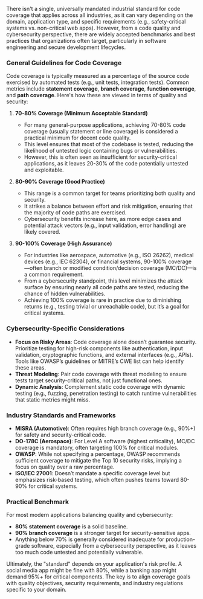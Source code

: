 There isn't a single, universally mandated industrial standard for code coverage that applies across all industries, as it can vary depending on the domain, application type, and specific requirements (e.g., safety-critical systems vs. non-critical web apps). However, from a code quality and cybersecurity perspective, there are widely accepted benchmarks and best practices that organizations often target, particularly in software engineering and secure development lifecycles.

### General Guidelines for Code Coverage
Code coverage is typically measured as a percentage of the source code exercised by automated tests (e.g., unit tests, integration tests). Common metrics include **statement coverage**, **branch coverage**, **function coverage**, and **path coverage**. Here's how these are viewed in terms of quality and security:

1. **70-80% Coverage (Minimum Acceptable Standard)**  
   - For many general-purpose applications, achieving 70-80% code coverage (usually statement or line coverage) is considered a practical minimum for decent code quality.  
   - This level ensures that most of the codebase is tested, reducing the likelihood of untested logic containing bugs or vulnerabilities.  
   - However, this is often seen as insufficient for security-critical applications, as it leaves 20-30% of the code potentially untested and exploitable.

2. **80-90% Coverage (Good Practice)**  
   - This range is a common target for teams prioritizing both quality and security.  
   - It strikes a balance between effort and risk mitigation, ensuring that the majority of code paths are exercised.  
   - Cybersecurity benefits increase here, as more edge cases and potential attack vectors (e.g., input validation, error handling) are likely covered.

3. **90-100% Coverage (High Assurance)**  
   - For industries like aerospace, automotive (e.g., ISO 26262), medical devices (e.g., IEC 62304), or financial systems, 90-100% coverage—often branch or modified condition/decision coverage (MC/DC)—is a common requirement.  
   - From a cybersecurity standpoint, this level minimizes the attack surface by ensuring nearly all code paths are tested, reducing the chance of hidden vulnerabilities.  
   - Achieving 100% coverage is rare in practice due to diminishing returns (e.g., testing trivial or unreachable code), but it’s a goal for critical systems.

### Cybersecurity-Specific Considerations
- **Focus on Risky Areas**: Code coverage alone doesn’t guarantee security. Prioritize testing for high-risk components like authentication, input validation, cryptographic functions, and external interfaces (e.g., APIs). Tools like OWASP’s guidelines or MITRE’s CWE list can help identify these areas.
- **Threat Modeling**: Pair code coverage with threat modeling to ensure tests target security-critical paths, not just functional ones.
- **Dynamic Analysis**: Complement static code coverage with dynamic testing (e.g., fuzzing, penetration testing) to catch runtime vulnerabilities that static metrics might miss.

### Industry Standards and Frameworks
- **MISRA (Automotive)**: Often requires high branch coverage (e.g., 90%+) for safety and security-critical code.
- **DO-178C (Aerospace)**: For Level A software (highest criticality), MC/DC coverage is mandatory, often targeting 100% for critical modules.
- **OWASP**: While not specifying a percentage, OWASP recommends sufficient coverage to mitigate the Top 10 security risks, implying a focus on quality over a raw percentage.
- **ISO/IEC 27001**: Doesn’t mandate a specific coverage level but emphasizes risk-based testing, which often pushes teams toward 80-90% for critical systems.

### Practical Benchmark
For most modern applications balancing quality and cybersecurity:
- **80% statement coverage** is a solid baseline.
- **90% branch coverage** is a stronger target for security-sensitive apps.
- Anything below 70% is generally considered inadequate for production-grade software, especially from a cybersecurity perspective, as it leaves too much code untested and potentially vulnerable.

Ultimately, the "standard" depends on your application's risk profile. A social media app might be fine with 80%, while a banking app might demand 95%+ for critical components. The key is to align coverage goals with quality objectives, security requirements, and industry regulations specific to your domain.

